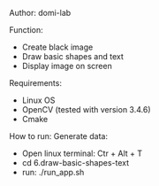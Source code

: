 
Author: domi-lab

Function:
- Create black image
- Draw basic shapes and text
- Display image on screen

Requirements:
- Linux OS
- OpenCV (tested with version 3.4.6)
- Cmake

How to run:
Generate data:
- Open linux terminal: Ctr + Alt + T 
- cd 6.draw-basic-shapes-text
- run: ./run_app.sh


